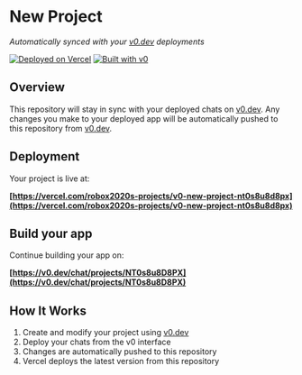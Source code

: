 # New Project

*Automatically synced with your [v0.dev](https://v0.dev) deployments*

[![Deployed on Vercel](https://img.shields.io/badge/Deployed%20on-Vercel-black?style=for-the-badge&logo=vercel)](https://vercel.com/robox2020s-projects/v0-new-project-nt0s8u8d8px)
[![Built with v0](https://img.shields.io/badge/Built%20with-v0.dev-black?style=for-the-badge)](https://v0.dev/chat/projects/NT0s8u8D8PX)

## Overview

This repository will stay in sync with your deployed chats on [v0.dev](https://v0.dev).
Any changes you make to your deployed app will be automatically pushed to this repository from [v0.dev](https://v0.dev).

## Deployment

Your project is live at:

**[https://vercel.com/robox2020s-projects/v0-new-project-nt0s8u8d8px](https://vercel.com/robox2020s-projects/v0-new-project-nt0s8u8d8px)**

## Build your app

Continue building your app on:

**[https://v0.dev/chat/projects/NT0s8u8D8PX](https://v0.dev/chat/projects/NT0s8u8D8PX)**

## How It Works

1. Create and modify your project using [v0.dev](https://v0.dev)
2. Deploy your chats from the v0 interface
3. Changes are automatically pushed to this repository
4. Vercel deploys the latest version from this repository
